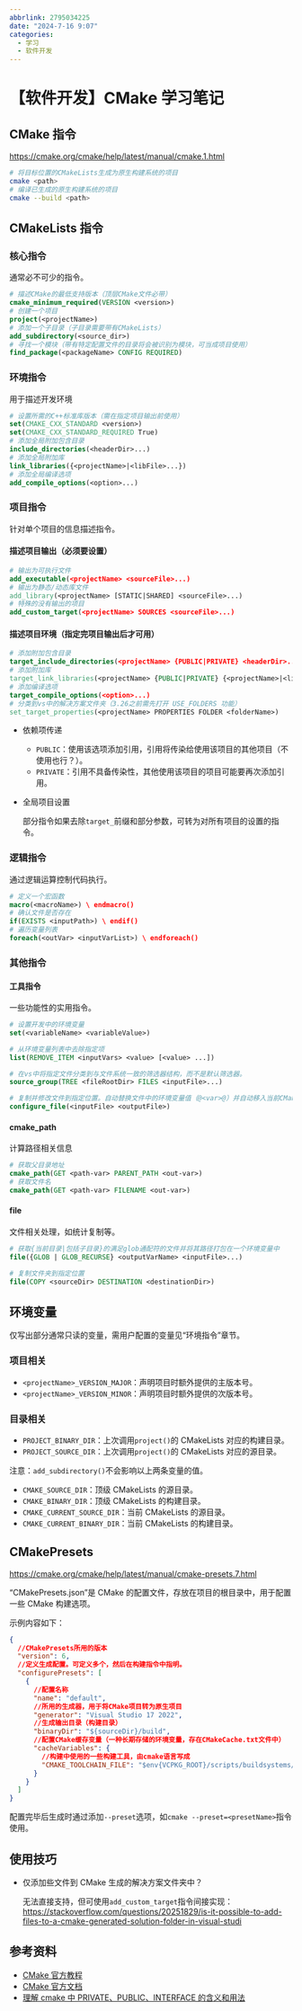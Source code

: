 ```yaml
---
abbrlink: 2795034225
date: "2024-7-16 9:07"
categories:
  - 学习
  - 软件开发
---
```


# 【软件开发】CMake 学习笔记

## CMake 指令

https://cmake.org/cmake/help/latest/manual/cmake.1.html

```bash
# 将目标位置的CMakeLists生成为原生构建系统的项目
cmake <path>
# 编译已生成的原生构建系统的项目
cmake --build <path>
```

## CMakeLists 指令

### 核心指令

通常必不可少的指令。

```cmake
# 描述CMake的最低支持版本（顶层CMake文件必带）
cmake_minimum_required(VERSION <version>)
# 创建一个项目
project(<projectName>)
# 添加一个子目录（子目录需要带有CMakeLists）
add_subdirectory(<source_dir>)
# 寻找一个模块（带有特定配置文件的目录将会被识别为模块，可当成项目使用）
find_package(<packageName> CONFIG REQUIRED)
```

### 环境指令

用于描述开发环境

```cmake
# 设置所需的C++标准库版本（需在指定项目输出前使用）
set(CMAKE_CXX_STANDARD <version>)
set(CMAKE_CXX_STANDARD_REQUIRED True)
# 添加全局附加包含目录
include_directories(<headerDir>...)
# 添加全局附加库
link_libraries({<projectName>|<libFile>...})
# 添加全局编译选项
add_compile_options(<option>...)
```

### 项目指令

针对单个项目的信息描述指令。

#### 描述项目输出（必须要设置）

```cmake
# 输出为可执行文件
add_executable(<projectName> <sourceFile>...)
# 输出为静态/动态库文件
add_library(<projectName> [STATIC|SHARED] <sourceFile>...)
# 特殊的没有输出的项目
add_custom_target(<projectName> SOURCES <sourceFile>...)
```

#### 描述项目环境（指定完项目输出后才可用）

```cmake
# 添加附加包含目录
target_include_directories(<projectName> {PUBLIC|PRIVATE} <headerDir>...)
# 添加附加库
target_link_libraries(<projectName> {PUBLIC|PRIVATE} {<projectName>|<libFile>...})
# 添加编译选项
target_compile_options(<option>...)
# 分类到vs中的解决方案文件夹（3.26之前需先打开 USE_FOLDERS 功能）
set_target_properties(<projectName> PROPERTIES FOLDER <folderName>)
```

- 依赖项传递

  - `PUBLIC`：使用该选项添加引用，引用将传染给使用该项目的其他项目（不使用也行？）。
  - `PRIVATE`：引用不具备传染性，其他使用该项目的项目可能要再次添加引用。

- 全局项目设置

  部分指令如果去除`target_`前缀和部分参数，可转为对所有项目的设置的指令。

### 逻辑指令

通过逻辑运算控制代码执行。

```cmake
# 定义一个宏函数
macro(<macroName>) \ endmacro()
# 确认文件是否存在
if(EXISTS <inputPath>) \ endif()
# 遍历变量列表
foreach(<outVar> <inputVarList>) \ endforeach()
```

### 其他指令

#### 工具指令

一些功能性的实用指令。

```cmake
# 设置开发中的环境变量
set(<variableName> <variableValue>)

# 从环境变量列表中去除指定项
list(REMOVE_ITEM <inputVars> <value> [<value> ...])

# 在vs中将指定文件分类到与文件系统一致的筛选器结构，而不是默认筛选器。
source_group(TREE <fileRootDir> FILES <inputFile>...)

# 复制并修改文件到指定位置。自动替换文件中的环境变量值（@<var>@）并自动移入当前CMakeLists的构建目录。
configure_file(<inputFile> <outputFile>)
```

#### cmake_path

计算路径相关信息

```cmake
# 获取父目录地址
cmake_path(GET <path-var> PARENT_PATH <out-var>)
# 获取文件名
cmake_path(GET <path-var> FILENAME <out-var>)
```

#### file

文件相关处理，如统计复制等。

```cmake
# 获取{当前目录|包括子目录}的满足glob通配符的文件并将其路径打包在一个环境变量中
file({GLOB | GLOB_RECURSE} <outputVarName> <inputFile>...)

# 复制文件夹到指定位置
file(COPY <sourceDir> DESTINATION <destinationDir>)
```

## 环境变量

仅写出部分通常只读的变量，需用户配置的变量见“环境指令”章节。

### 项目相关

- `<projectName>_VERSION_MAJOR`：声明项目时额外提供的主版本号。
- `<projectName>_VERSION_MINOR`：声明项目时额外提供的次版本号。

### 目录相关

- `PROJECT_BINARY_DIR`：上次调用`project()`的 CMakeLists 对应的构建目录。
- `PROJECT_SOURCE_DIR`：上次调用`project()`的 CMakeLists 对应的源目录。

注意：`add_subdirectory()`不会影响以上两条变量的值。

- `CMAKE_SOURCE_DIR`：顶级 CMakeLists 的源目录。
- `CMAKE_BINARY_DIR`：顶级 CMakeLists 的构建目录。
- `CMAKE_CURRENT_SOURCE_DIR`：当前 CMakeLists 的源目录。
- `CMAKE_CURRENT_BINARY_DIR`：当前 CMakeLists 的构建目录。

## CMakePresets

https://cmake.org/cmake/help/latest/manual/cmake-presets.7.html

“CMakePresets.json”是 CMake 的配置文件，存放在项目的根目录中，用于配置一些 CMake 构建选项。

示例内容如下：

```json
{
  //CMakePresets所用的版本
  "version": 6,
  //定义生成配置。可定义多个，然后在构建指令中指明。
  "configurePresets": [
    {
      //配置名称
      "name": "default",
      //所用的生成器，用于将CMake项目转为原生项目
      "generator": "Visual Studio 17 2022",
      //生成输出目录（构建目录）
      "binaryDir": "${sourceDir}/build",
      //配置CMake缓存变量（一种长期存储的环境变量，存在CMakeCache.txt文件中）
      "cacheVariables": {
        //构建中使用的一些构建工具，由cmake语言写成
        "CMAKE_TOOLCHAIN_FILE": "$env{VCPKG_ROOT}/scripts/buildsystems/vcpkg.cmake"
      }
    }
  ]
}
```

配置完毕后生成时通过添加`--preset`选项，如`cmake --preset=<presetName>`指令使用。

## 使用技巧

- 仅添加些文件到 CMake 生成的解决方案文件夹中？

  无法直接支持，但可使用`add_custom_target`指令间接实现：  
  https://stackoverflow.com/questions/20251829/is-it-possible-to-add-files-to-a-cmake-generated-solution-folder-in-visual-studi

## 参考资料

- [CMake 官方教程](https://cmake.org/cmake/help/latest/guide/tutorial/index.html)
- [CMake 官方文档](https://cmake.org/cmake/help/latest/index.html)
- [理解 cmake 中 PRIVATE、PUBLIC、INTERFACE 的含义和用法](https://blog.csdn.net/qq_41314786/article/details/129970547)
